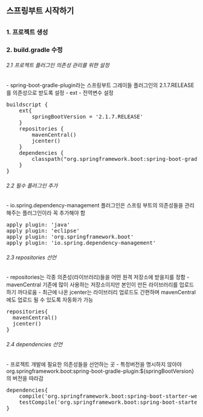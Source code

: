 <h2>스프링부트 시작하기<h2>
<h3>1. 프로젝트 생성</h3>
<h3>2. build.gradle 수정</h3>
<h6>2.1 프로젝트 플러그인 의존성 관리를 위한 설정</h6> 
- spring-boot-gradle-plugin라는 스프링부트 그레이들 플러그인의 2.1.7.RELEASE를 의존성으로 받도록 설정 
- ext
    - 전역변수 설정
<pre>
buildscript {
    ext{
        springBootVersion = '2.1.7.RELEASE'
    }
    repositories {
        mavenCentral()
        jcenter()
    }
    dependencies {
        classpath("org.springframework.boot:spring-boot-gradle-plugin:${springBootVersion}")
    }
}
</pre>
<h6>2.2 필수 플러그인 추가</h6>
- io.spring.dependency-management 플러그인은 스프링 부트의 의존성들을 관리해주는 플러그인이라 꼭 추가해야 함
<pre>
apply plugin: 'java'
apply plugin: 'eclipse'
apply plugin: 'org.springframework.boot'
apply plugin: 'io.spring.dependency-management'
</pre>
<h6>2.3 repositories 선언</h6>
- repositories는 각종 의존성(라이브러리)들을 어떤 원격 저장소에 받을지를 정함
- mavenCentral 기존에 많이 사용하는 저장소이지만 본인이 만든 라이브러리를 업로드하기 까다로움
- 최근에 나온 jcenter는 라이브러리 업로드도 간편하며 mavenCentral에도 업로드 될 수 있도록 자동화가 가능
<pre>
repositories{
  mavenCentral()
  jcenter()
}
</pre>
<h6>2.4 dependencies 선언</h6>
- 프로젝트 개발에 필요한 의존성들을 선언하는 곳
- 특정버전을 명시하지 않아야 org.springframework.boot:spring-boot-gradle-plugin:${springBootVersion}의 버전을 따라감
<pre>
dependencies{
    compile('org.springframework.boot:spring-boot-starter-web')
    testCompile('org.springframework.boot:spring-boot-starter-test')
}
</pre>

